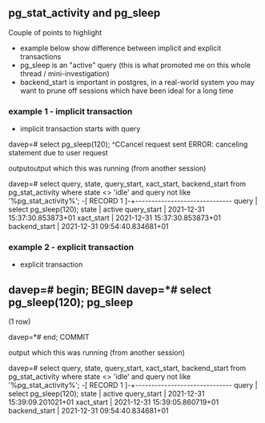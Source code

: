 ## pg_stat_activity and pg_sleep

Couple of points to highlight
* example below show difference between implicit and explicit transactions
* pg_sleep is an "active" query (this is what promoted me on this whole thread / mini-investigation)
* backend_start is important in postgres, in a real-world system you may want to prune off sessions which have been ideal for a long time

### example 1 - implicit transaction

*  implicit transaction starts with query

davep=# select pg_sleep(120);
^CCancel request sent
ERROR:  canceling statement due to user request

outputoutput which this was running (from another session)

davep=# select query, state,  query_start, xact_start,  backend_start from pg_stat_activity where state <> 'idle' and query not like '%pg_stat_activity%';
-[ RECORD 1 ]-+------------------------------
query         | select pg_sleep(120);
state         | active
query_start   | 2021-12-31 15:37:30.853873+01
xact_start    | 2021-12-31 15:37:30.853873+01
backend_start | 2021-12-31 09:54:40.834681+01


### example 2 - explicit transaction
* explicit transaction

davep=# begin;
BEGIN
davep=*# select pg_sleep(120);
 pg_sleep
----------

(1 row)

davep=*# end;
COMMIT

output which this was running (from another session)

davep=# select query, state,  query_start, xact_start,  backend_start from pg_stat_activity where state <> 'idle' and query not like '%pg_stat_activity%';
-[ RECORD 1 ]-+------------------------------
query         | select pg_sleep(120);
state         | active
query_start   | 2021-12-31 15:39:09.201021+01
xact_start    | 2021-12-31 15:39:05.860719+01
backend_start | 2021-12-31 09:54:40.834681+01
```

